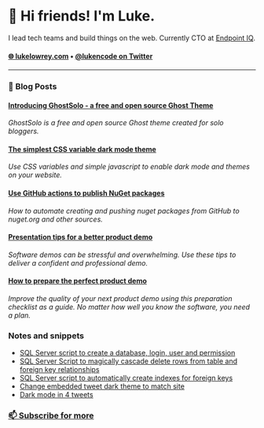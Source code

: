 # 👋 Hi friends! I'm Luke.

I lead tech teams and build things on the web. Currently CTO at [Endpoint IQ](https://endpointiq.com.au/'). 

<h4>
  <a href="https://lukelowrey.com">🌐 lukelowrey.com</a> • 
  <a href="https://twitter.com/lukencode">@lukencode on Twitter</a>
</h4>

<hr />

### 📙 Blog Posts
<!--START_SECTION:feed-->
#### [Introducing GhostSolo - a free and open source Ghost Theme](https:&#x2F;&#x2F;lukelowrey.com&#x2F;ghostsolo-a-free-and-open-source-ghost-theme&#x2F;) 
*GhostSolo is a free and open source Ghost theme created for solo bloggers.*
#### [The simplest CSS variable dark mode theme](https:&#x2F;&#x2F;lukelowrey.com&#x2F;css-variable-theme-switcher&#x2F;) 
*Use CSS variables and simple javascript to enable dark mode and themes on your website.*
#### [Use GitHub actions to publish NuGet packages](https:&#x2F;&#x2F;lukelowrey.com&#x2F;use-github-actions-to-publish-nuget-packages&#x2F;) 
*How to automate creating and pushing nuget packages from GitHub to nuget.org and other sources.*
#### [Presentation tips for a better product demo](https:&#x2F;&#x2F;lukelowrey.com&#x2F;product-demo-presentation-tips&#x2F;) 
*Software demos can be stressful and overwhelming. Use these tips to deliver a confident and professional demo.*
#### [How to prepare the perfect product demo](https:&#x2F;&#x2F;lukelowrey.com&#x2F;product-demo-checklist&#x2F;) 
*Improve the quality of your next product demo using this preparation checklist as a guide. No matter how well you know the software, you need a plan.*
<!--END_SECTION:feed-->

### Notes and snippets
<!--START_SECTION:notes-->
* [SQL Server script to create a database, login, user and permission](https:&#x2F;&#x2F;lukelowrey.com&#x2F;sql-server-script-to-create-a-database-user-a&#x2F;)
* [SQL Server Script to magically cascade delete rows from table and foreign key relationships](https:&#x2F;&#x2F;lukelowrey.com&#x2F;magic-cacscade-delete-sql-server-script&#x2F;)
* [SQL Server script to automatically create indexes for foreign keys](https:&#x2F;&#x2F;lukelowrey.com&#x2F;sql-server-script-to-automatically-create-indexes-for-foreign-keys&#x2F;)
* [Change embedded tweet dark theme to match site](https:&#x2F;&#x2F;lukelowrey.com&#x2F;change-embedded-tweet-dark-theme-to-match-site&#x2F;)
* [Dark mode in 4 tweets](https:&#x2F;&#x2F;lukelowrey.com&#x2F;dark-mode-in-four-tweets&#x2F;)
<!--END_SECTION:notes-->

### [📫 Subscribe for more](https://lukelowrey.com/signup/)
